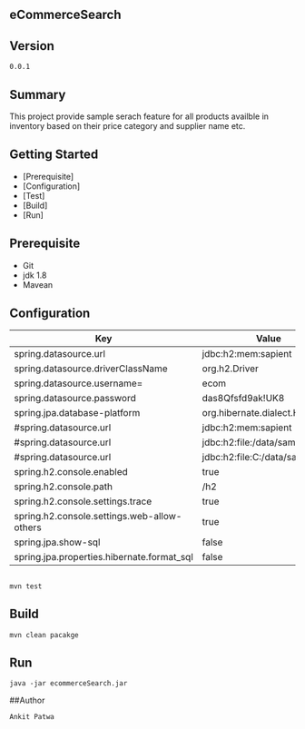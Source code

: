 ## eCommerceSearch ##

## Version ##
`0.0.1`

## Summary ##
This project provide sample serach feature for all products availble in inventory based on their price category and supplier name etc.

## Getting Started
* [Prerequisite] 
* [Configuration] 
* [Test]
* [Build] 
* [Run] 

## Prerequisite
* Git
* jdk 1.8
* Mavean 


## Configuration


|   Key                                        |                      Value                              |
|----------------------------------------------|---------------------------------------------------------|
| spring.datasource.url                        |                     jdbc:h2:mem:sapient                 |
| spring.datasource.driverClassName            |                    org.h2.Driver                        |
| spring.datasource.username=                  |                     ecom                                |           
| spring.datasource.password                   |                    das8Qfsfd9ak!UK8                     |
| spring.jpa.database-platform                 |                    org.hibernate.dialect.H2Dialect      |
| #spring.datasource.url                       |                    jdbc:h2:mem:sapient                  |
| #spring.datasource.url                       |                    jdbc:h2:file:/data/sample            |
| #spring.datasource.url                       |                    jdbc:h2:file:C:/data/sample          |
| spring.h2.console.enabled                    |                    true                                 |
| spring.h2.console.path                       |                    /h2                                  |
| spring.h2.console.settings.trace             |                    true                                 |
| spring.h2.console.settings.web-allow-others  |              true                                       |
| spring.jpa.show-sql                          |             false                                       |
| spring.jpa.properties.hibernate.format_sql   |            false                                        |


##

```
mvn test
```

## Build

```
mvn clean pacakge
```

## Run

```
java -jar ecommerceSearch.jar
```

##Author

`Ankit Patwa`
